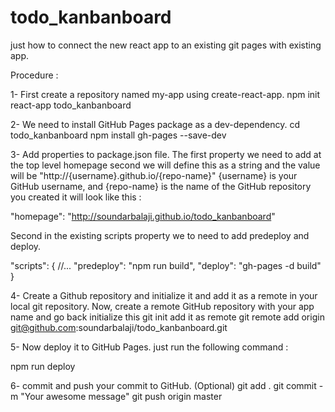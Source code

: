 # todo_kanbanboard

just how to connect the new react app to an existing git pages with existing app.

Procedure :

1- First create a repository named my-app using create-react-app.
npm init react-app todo_kanbanboard

2- We need to install GitHub Pages package as a dev-dependency.
cd todo_kanbanboard
npm install gh-pages --save-dev

3- Add properties to package.json file.
The first property we need to add at the top level homepage second we will define this as a string and the value will be "http://{username}.github.io/{repo-name}" {username} is your GitHub username, and {repo-name} is the name of the GitHub repository you created it will look like this :

"homepage": "http://soundarbalaji.github.io/todo_kanbanboard"

Second in the existing scripts property we to need to add predeploy and deploy.

"scripts": {
//...
"predeploy": "npm run build",
"deploy": "gh-pages -d build"
}

4- Create a Github repository and initialize it and add it as a remote in your local git repository.
Now, create a remote GitHub repository with your app name and go back initialize this
git init
add it as remote
git remote add origin git@github.com:soundarbalaji/todo_kanbanboard.git

5- Now deploy it to GitHub Pages.
just run the following command :

npm run deploy

6- commit and push your commit to GitHub. (Optional)
git add .
git commit -m "Your awesome message"
git push origin master
